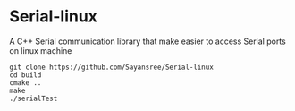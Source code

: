# Serial-linux
A C++ Serial communication library that make easier to access Serial ports on linux machine 

```
git clone https://github.com/Sayansree/Serial-linux
cd build 
cmake ..
make
./serialTest
```
